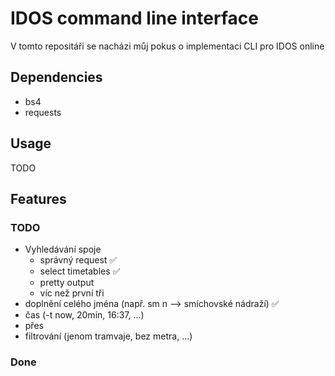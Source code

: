 # IDOS command line interface

V tomto repositáři se nacházi můj pokus o implementaci CLI pro IDOS online

## Dependencies

* bs4
* requests

## Usage

TODO

## Features

### TODO

* Vyhledávání spoje
    * správný request ✅
    * select timetables ✅
    * pretty output
    * víc než první tři
* doplnění celého jména (např. sm n --> smíchovské nádraží) ✅
* čas (-t now, 20min, 16:37, ...)
* přes
* filtrování (jenom tramvaje, bez metra, ...)

### Done

